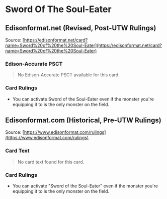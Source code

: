 # Sword Of The Soul-Eater

## Edisonformat.net (Revised, Post-UTW Rulings)

Source: [https://edisonformat.net/card?name=Sword%20of%20the%20Soul-Eater](https://edisonformat.net/card?name=Sword%20of%20the%20Soul-Eater)

### Edison-Accurate PSCT

> No Edison-Accurate PSCT available for this card.

### Card Rulings

*   You can activate Sword of the Soul-Eater even if the monster you're equipping it to is the only monster on the field.


## Edisonformat.com (Historical, Pre-UTW Rulings)

Source: [https://www.edisonformat.com/rulings](https://www.edisonformat.com/rulings)

### Card Text

> No card text found for this card.

### Card Rulings

*   You can activate "Sword of the Soul-Eater" even if the monster you're equipping it to is the only monster on the field.


